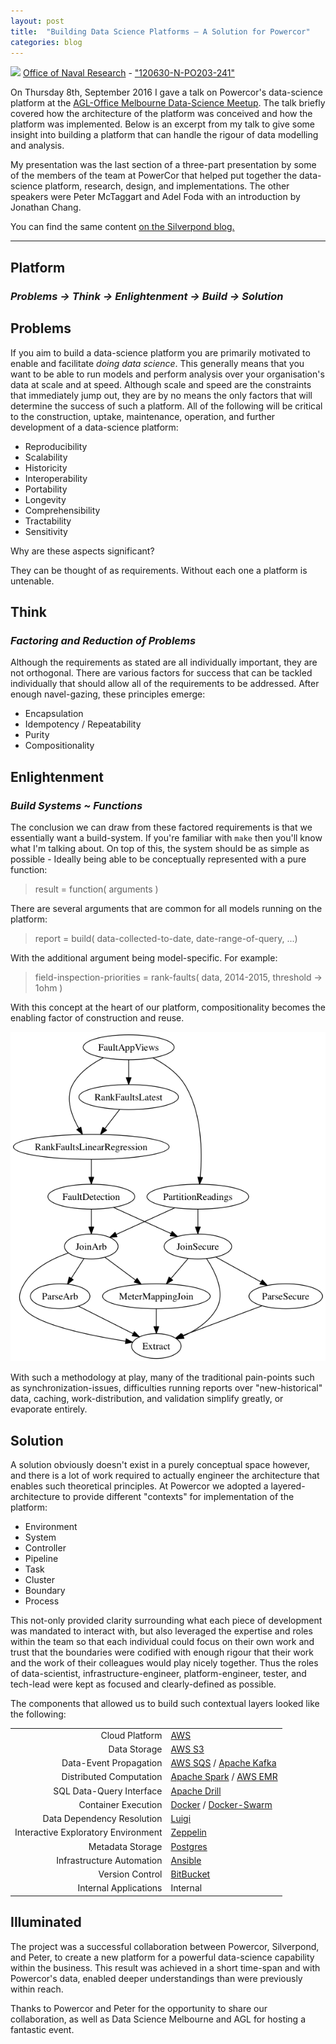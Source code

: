 ```yaml
---
layout: post
title:  "Building Data Science Platforms – A Solution for Powercor"
categories: blog
---
```


<p class="attribution">
	<img src="/images/agl_data_science_platform/science_platform.png" class="image fit" />
	<a href="https://www.flickr.com/photos/usnavyresearch/">Office of Naval Research</a> -
	<a href="https://www.flickr.com/photos/usnavyresearch/10855637924/in/photolist-hxgYX7-gcmAL3-akcq1H-gcmB2d-hxh1G9-dLtGXz-e9ZSxG-gcmYbe-f7siwc-dLPvSZ-iiAwWZ-gcmo11-e9UcYp-gPScC-gvhXkD-e9ZSXm-gcmAFo-e9ZSBb-i45ou3-gny4n4-edT3He-dMkeQY-e9ZTf9-dMuBcy-e9ZSDu-oBSiJs-gcmAQb-fZDLcL-e9ZSyj-e9ZTjN-aXbgBH-e9UcKa-gV5rHn-e9UcWz-i45Uhr-dKxJnp-e9ZT1q-e9UcG2-gnCLCd-9uX91Z-4CNgZu-kwvnJB-gcmge6-e9UcKM-dHwRhu-e9UcPv-e9UdpV-gkUDUH-e9ZSMS-e9ZSLC">"120630-N-PO203-241"</a>
</p>

On Thursday 8th, September 2016 I gave a talk on Powercor's data-science platform at the
[AGL-Office Melbourne Data-Science Meetup](https://www.meetup.com/Data-Science-Melbourne/events/230763753/).
The talk briefly covered how the architecture of the platform was conceived and how
the platform was implemented. Below is an excerpt from my talk to give some
insight into building a platform that can handle the rigour of data modelling
and analysis.

<!--more-->

My presentation was the last section of a three-part presentation by some of the members
of the team at PowerCor that helped put together the data-science platform, research,
design, and implementations. The other speakers were Peter McTaggart and Adel Foda
with an introduction by Jonathan Chang.

You can find the same content [on the Silverpond blog.](http://silverpond.com.au/2016/09/12/agl-talk.html)

---

## Platform

### <em> Problems → Think → Enlightenment → Build → Solution </em>

## Problems

If you aim to build a data-science platform you are primarily motivated
to enable and facilitate _doing data science_. This generally means
that you want to be able to run models and perform analysis over
your organisation's data at scale and at speed. Although scale and speed
are the constraints that immediately jump out, they are by no means the
only factors that will determine the success of such a platform.
All of the following will be critical to the construction, uptake,
maintenance, operation, and further development of a data-science
platform:

* Reproducibility
* Scalability
* Historicity
* Interoperability
* Portability
* Longevity
* Comprehensibility
* Tractability
* Sensitivity

Why are these aspects significant?

They can be thought of as requirements. Without each one a platform
is untenable.


## Think

### <em> Factoring and Reduction of Problems </em>

Although the requirements as stated are all individually important,
they are not orthogonal. There are various factors for
success that can be tackled individually that should allow all
of the requirements to be addressed. After enough navel-gazing,
these principles emerge:

* Encapsulation
* Idempotency / Repeatability
* Purity
* Compositionality

## Enlightenment

### <em> Build Systems ~ Functions </em>

The conclusion we can draw from these factored requirements is that
we essentially want a build-system. If you're familiar with `make`
then you'll know what I'm talking about. On top of this, the system
should be as simple as possible - Ideally being able to be conceptually
represented with a pure function:

> result = function( arguments )

There are several arguments that are common for all models running on the platform:

> report = build( data-collected-to-date, date-range-of-query, ...)

With the additional argument being model-specific. For example:

> field-inspection-priorities = rank-faults( data, 2014-2015, threshold → 1ohm )

With this concept at the heart of our platform, compositionality becomes
the enabling factor of construction and reuse.

![](/images/agl_data_science_platform/fault_dependencies.png)

With such a methodology at play, many of the traditional pain-points
such as synchronization-issues, difficulties running reports over
"new-historical" data, caching, work-distribution, and validation
simplify greatly, or evaporate entirely.


## Solution

A solution obviously doesn't exist in a purely conceptual space however,
and there is a lot of work required to actually engineer the architecture
that enables such theoretical principles. At Powercor we adopted
a layered-architecture to provide different "contexts" for implementation
of the platform:

* Environment
* System
* Controller
* Pipeline
* Task
* Cluster
* Boundary
* Process

This not-only provided clarity surrounding what each piece of development
was mandated to interact with, but also leveraged the expertise and roles
within the team so that each individual could focus on their own work
and trust that the boundaries were codified with enough rigour that
their work and the work of their colleagues would play nicely together.
Thus the roles of data-scientist, infrastructure-engineer, platform-engineer,
tester, and tech-lead were kept as focused and clearly-defined as possible.

The components that allowed us to build such contextual layers looked like the following:

<table>
	<tr class="odd"> <td align="right">Cloud Platform</td> <td align="left"><a href="https://aws.amazon.com">AWS</a></td> </tr>
	<tr class="even"> <td align="right">Data Storage</td> <td align="left"><a href= "https://aws.amazon.com/documentation/s3">AWS S3</a></td> </tr>
	<tr class="odd"> <td align="right">Data-Event Propagation</td> <td align="left"><a href="https://aws.amazon.com/sqs">AWS SQS</a> / <a href="http://kafka.apache.org">Apache Kafka</a></td> </tr>
	<tr class="even"> <td align="right">Distributed Computation</td> <td align="left"><a href="http://spark.apache.org">Apache Spark</a> / <a href="https://aws.amazon.com/elasticmapreduce">AWS EMR</a></td> </tr>
	<tr class="odd"> <td align="right">SQL Data-Query Interface</td> <td align="left"><a href="https://drill.apache.org">Apache Drill</a></td> </tr>
	<tr class="even"> <td align="right">Container Execution</td> <td align="left"><a href="https://docs.docker.com">Docker</a> / <a href="https://docs.docker.com/swarm">Docker-Swarm</a></td> </tr>
	<tr class="odd"> <td align="right">Data Dependency Resolution</td> <td align="left"><a href= "http://luigi.readthedocs.io/en/stable/">Luigi</a></td> </tr>
	<tr class="even"> <td align="right">Interactive Exploratory Environment</td> <td align="left"><a href= "https://zeppelin.apache.org">Zeppelin</a></td> </tr>
	<tr class="odd"> <td align="right">Metadata Storage</td> <td align="left"><a href= "https://www.postgresql.org">Postgres</a></td> </tr>
	<tr class="even"> <td align="right">Infrastructure Automation</td> <td align="left"><a href="https://www.ansible.com">Ansible</a></td> </tr>
	<tr class="odd"> <td align="right">Version Control</td> <td align="left"><a href= "https://bitbucket.org/">BitBucket</a></td> </tr>
	<tr class="even"> <td align="right">Internal Applications</td> <td align="left">Internal</td> </tr>
</table>


## Illuminated

The project was a successful collaboration between Powercor, Silverpond, and Peter,
to create a new platform for a powerful data-science capability within the business.
This result was achieved in a short time-span and with Powercor's data, enabled
deeper understandings than were previously within reach.

Thanks to Powercor and Peter for the opportunity to share our collaboration, as
well as Data Science Melbourne and AGL for hosting a fantastic event.
